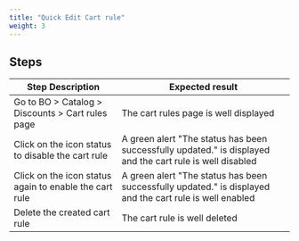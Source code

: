 ```yaml
---
title: "Quick Edit Cart rule"
weight: 3
---
```

## Steps
| Step Description | Expected result |
| ----- | ----- |
| Go to BO > Catalog > Discounts > Cart rules page | The cart rules page is well displayed |
| Click on the icon status to disable the cart rule | A green alert "The status has been successfully updated." is displayed and the cart rule is well disabled |
| Click on the icon status again to enable the cart rule | A green alert "The status has been successfully updated." is displayed and the cart rule is well enabled |
| Delete the created cart rule | The cart rule is well deleted |

